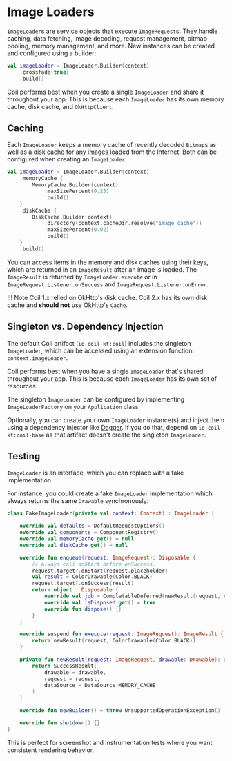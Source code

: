 # Image Loaders

`ImageLoader`s are [service objects](https://publicobject.com/2019/06/10/value-objects-service-objects-and-glue/) that execute [`ImageRequest`](image_requests.md)s. They handle caching, data fetching, image decoding, request management, bitmap pooling, memory management, and more. New instances can be created and configured using a builder:

```kotlin
val imageLoader = ImageLoader.Builder(context)
    .crossfade(true)
    .build()
```

Coil performs best when you create a single `ImageLoader` and share it throughout your app. This is because each `ImageLoader` has its own memory cache, disk cache, and `OkHttpClient`.

## Caching

Each `ImageLoader` keeps a memory cache of recently decoded `Bitmap`s as well as a disk cache for any images loaded from the Internet. Both can be configured when creating an `ImageLoader`:

```kotlin
val imageLoader = ImageLoader.Builder(context)
    .memoryCache {
        MemoryCache.Builder(context)
            .maxSizePercent(0.25)
            .build()
    }
    .diskCache {
        DiskCache.Builder(context)
            .directory(context.cacheDir.resolve("image_cache"))
            .maxSizePercent(0.02)
            .build()
    }
    .build()
```

You can access items in the memory and disk caches using their keys, which are returned in an `ImageResult` after an image is loaded. The `ImageResult` is returned by `ImageLoader.execute` or in `ImageRequest.Listener.onSuccess` and `ImageRequest.Listener.onError`.

!!! Note
    Coil 1.x relied on OkHttp's disk cache. Coil 2.x has its own disk cache and **should not** use OkHttp's `Cache`.

## Singleton vs. Dependency Injection

The default Coil artifact (`io.coil-kt:coil`) includes the singleton `ImageLoader`, which can be accessed using an extension function: `context.imageLoader`.

Coil performs best when you have a single `ImageLoader` that's shared throughout your app. This is because each `ImageLoader` has its own set of resources.

The singleton `ImageLoader` can be configured by implementing `ImageLoaderFactory` on your `Application` class.

Optionally, you can create your own `ImageLoader` instance(s) and inject them using a dependency injector like [Dagger](https://github.com/google/dagger). If you do that, depend on `io.coil-kt:coil-base` as that artifact doesn't create the singleton `ImageLoader`.

## Testing

`ImageLoader` is an interface, which you can replace with a fake implementation.

For instance, you could create a fake `ImageLoader` implementation which always returns the same `Drawable` synchronously:

```kotlin
class FakeImageLoader(private val context: Context) : ImageLoader {

    override val defaults = DefaultRequestOptions()
    override val components = ComponentRegistry()
    override val memoryCache get() = null
    override val diskCache get() = null

    override fun enqueue(request: ImageRequest): Disposable {
        // Always call onStart before onSuccess.
        request.target?.onStart(request.placeholder)
        val result = ColorDrawable(Color.BLACK)
        request.target?.onSuccess(result)
        return object : Disposable {
            override val job = CompletableDeferred(newResult(request, result))
            override val isDisposed get() = true
            override fun dispose() {}
        }
    }

    override suspend fun execute(request: ImageRequest): ImageResult {
        return newResult(request, ColorDrawable(Color.BLACK))
    }

    private fun newResult(request: ImageRequest, drawable: Drawable): SuccessResult {
        return SuccessResult(
            drawable = drawable,
            request = request,
            dataSource = DataSource.MEMORY_CACHE
        )
    }

    override fun newBuilder() = throw UnsupportedOperationException()

    override fun shutdown() {}
}
```

This is perfect for screenshot and instrumentation tests where you want consistent rendering behavior.
